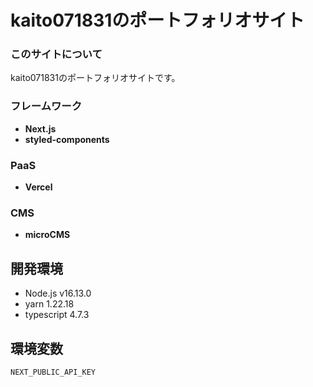 # kaito071831のポートフォリオサイト

### このサイトについて 
kaito071831のポートフォリオサイトです。

### フレームワーク
- ****Next.js****
- ****styled-components****

### PaaS
- ****Vercel****

### CMS
- ****microCMS****

## 開発環境
- Node.js v16.13.0
- yarn 1.22.18
- typescript 4.7.3

## 環境変数

```
NEXT_PUBLIC_API_KEY
```

